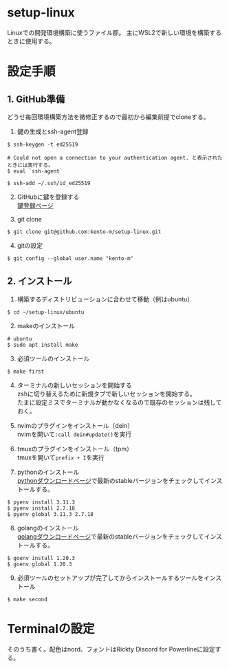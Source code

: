 # setup-linux
Linuxでの開発環境構築に使うファイル郡。
主にWSL2で新しい環境を構築するときに使用する。

# 設定手順
## 1. GitHub準備

どうせ毎回環境構築方法を微修正するので最初から編集前提でcloneする。

1. 鍵の生成とssh-agent登録
```
$ ssh-keygen -t ed25519

# Could not open a connection to your authentication agent. と表示されたときには実行する。
$ eval `ssh-agent`

$ ssh-add ~/.ssh/id_ed25519
```

2. GitHubに鍵を登録する  
[鍵登録ページ](https://github.com/settings/keys)

3. git clone
```
$ git clone git@github.com:kento-m/setup-linux.git
```

4. gitの設定
```
$ git config --global user.name "kento-m"
```

## 2. インストール

1. 構築するディストリビューションに合わせて移動（例はubuntu）
```
$ cd ~/setup-linux/ubuntu
```

2. makeのインストール
```
# ubuntu
$ sudo apt install make
```

3. 必須ツールのインストール
```
$ make first
```

4. ターミナルの新しいセッションを開始する  
zshに切り替えるために新規タブで新しいセッションを開始する。  
たまに設定ミスでターミナルが動かなくなるので既存のセッションは残しておく。

5. nvimのプラグインをインストール（dein）  
nvimを開いて`:call dein#update()`を実行

6. tmuxのプラグインをインストール（tpm）  
tmuxを開いて`prefix + I`を実行

7. pythonのインストール  
[pythonダウンロードページ](https://www.python.org/downloads/)で最新のstableバージョンをチェックしてインストールする。
```
$ pyenv install 3.11.3
$ pyenv install 2.7.18
$ pyenv global 3.11.3 2.7.18
```

8. golangのインストール  
[golangダウンロードページ](https://go.dev/dl/)で最新のstableバージョンをチェックしてインストールする。
```
$ goenv install 1.20.3
$ goenv global 1.20.3
```

9. 必須ツールのセットアップが完了してからインストールするツールをインストール
```
$ make second
```

# Terminalの設定

そのうち書く。配色はnord、フォントはRickty Discord for Powerlineに設定する。
